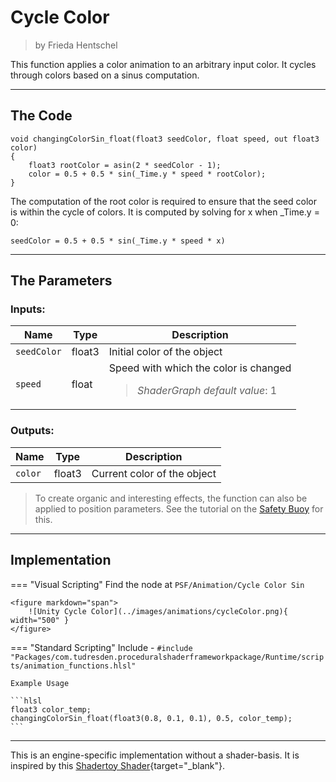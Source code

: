 <div class="container">
    <h1 class="main-heading">Cycle Color</h1>
    <blockquote class="author">by Frieda Hentschel</blockquote>
</div>

This function applies a color animation to an arbitrary input color. It cycles through colors based on a sinus computation.

---

## The Code

``` hlsl
void changingColorSin_float(float3 seedColor, float speed, out float3 color)
{
    float3 rootColor = asin(2 * seedColor - 1);
    color = 0.5 + 0.5 * sin(_Time.y * speed * rootColor);
}
```

The computation of the root color is required to ensure that the seed color is within the cycle of colors. It is computed by solving for x when _Time.y = 0:

```seedColor = 0.5 + 0.5 * sin(_Time.y * speed * x)```

---

## The Parameters

### Inputs:
| Name            | Type     | Description |
|-----------------|----------|-------------|
| `seedColor`   | float3   | Initial color of the object|
| `speed`        | float   | Speed with which the color is changed <br> <blockquote>*ShaderGraph default value*: 1</blockquote>|

### Outputs:
| Name            | Type     | Description |
|-----------------|----------|-------------|
| `color`   | float3   | Current color of the object|

> To create organic and interesting effects, the function can also be applied to position parameters. See the tutorial on the [Safety Buoy](../tutorials/safetyBuoy.md) for this.

---

## Implementation

=== "Visual Scripting"
    Find the node at `PSF/Animation/Cycle Color Sin`

    <figure markdown="span">
        ![Unity Cycle Color](../images/animations/cycleColor.png){ width="500" }
    </figure>

=== "Standard Scripting"
    Include - ```#include "Packages/com.tudresden.proceduralshaderframeworkpackage/Runtime/scripts/animation_functions.hlsl"```

    Example Usage

    ```hlsl
    float3 color_temp;
    changingColorSin_float(float3(0.8, 0.1, 0.1), 0.5, color_temp);
    ```


---

This is an engine-specific implementation without a shader-basis. It is inspired by this [Shadertoy Shader](https://www.shadertoy.com/view/fl3fRf){target="_blank"}.